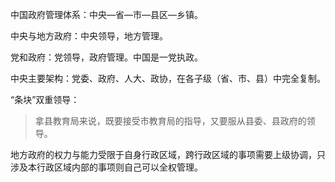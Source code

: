 中国政府管理体系：中央—省—市—县区—乡镇。

中央与地方政府：中央领导，地方管理。

党和政府：党领导，政府管理。中国是一党执政。

中央主要架构：党委、政府、人大、政协，在各子级（省、市、县）中完全复制。

“条块”双重领导：

> 拿县教育局来说，既要接受市教育局的指导，又要服从县委、县政府的领导。

地方政府的权力与能力受限于自身行政区域，跨行政区域的事项需要上级协调，只涉及本行政区域内部的事项则自己可以全权管理。

